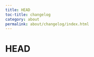 ```yaml
---
title: HEAD
toc-title: changelog
category: about
permalink: about/changelog/index.html
---
```

# HEAD
